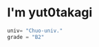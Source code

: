 # I'm yut0takagi
```Python
univ= "Chuo-univ."
grade = "B2"
```

<!---
yut0takagi/yut0takagi is a ✨ special ✨ repository because its `README.md` (this file) appears on your GitHub profile.
You can click the Preview link to take a look at your changes.
--->
